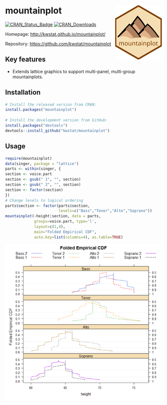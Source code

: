 # mountainplot <img src="man/figures/logo.png" align="right" />

[![CRAN_Status_Badge](http://www.r-pkg.org/badges/version/mountainplot)](https://cran.r-project.org/package=mountainplot)
[![CRAN_Downloads](https://cranlogs.r-pkg.org/badges/mountainplot)](https://cranlogs.r-pkg.org/badges/mountainplot)


Homepage: http://kwstat.github.io/mountainplot/

Repository: https://github.com/kwstat/mountainplot


## Key features

* Extends lattice graphics to support multi-panel, multi-group mountainplots.

## Installation

```R
# Install the released version from CRAN:
install.packages("mountainplot")

# Install the development version from GitHub:
install.packages("devtools")
devtools::install_github("kwstat/mountainplot")
```


## Usage

```R
require(mountainplot)
data(singer, package = "lattice")
parts <- within(singer, {
section <- voice.part
section <- gsub(" 1", "", section)
section <- gsub(" 2", "", section)
section <- factor(section)
})
# Change levels to logical ordering
parts$section <- factor(parts$section,
                        levels=c("Bass","Tenor","Alto","Soprano"))
mountainplot(~height|section, data = parts,
             groups=voice.part, type='l',
             layout=c(1,4),
             main="Folded Empirical CDF",
             auto.key=list(columns=4), as.table=TRUE)
```
![mountainplot](man/figures/mountainplot.png)
